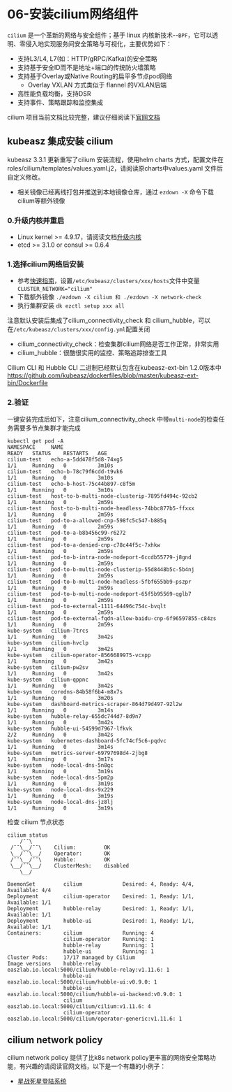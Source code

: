 # 06-安装cilium网络组件

`cilium` 是一个革新的网络与安全组件；基于 linux 内核新技术--`BPF`，它可以透明、零侵入地实现服务间安全策略与可视化，主要优势如下：

- 支持L3/L4, L7(如：HTTP/gRPC/Kafka)的安全策略
- 支持基于安全ID而不是地址+端口的传统防火墙策略
- 支持基于Overlay或Native Routing的扁平多节点pod网络
  - Overlay VXLAN 方式类似于 flannel 的VXLAN后端
- 高性能负载均衡，支持DSR
- 支持事件、策略跟踪和监控集成

cilium 项目当前文档比较完整，建议仔细阅读下[官网文档]()

## kubeasz 集成安装 cilium

kubeasz 3.3.1 更新重写了cilium 安装流程，使用helm charts 方式，配置文件在 roles/cilium/templates/values.yaml.j2，请阅读原charts中values.yaml 文件后自定义修改。

- 相关镜像已经离线打包并推送到本地镜像仓库，通过 `ezdown -X` 命令下载cilium等额外镜像

### 0.升级内核并重启

- Linux kernel >= 4.9.17，请阅读文档[升级内核](guide/kernel_upgrade.md)
- etcd >= 3.1.0 or consul >= 0.6.4

### 1.选择cilium网络后安装

- 参考[快速指南](../quickStart.md)，设置`/etc/kubeasz/clusters/xxx/hosts`文件中变量 `CLUSTER_NETWORK="cilium"` 
- 下载额外镜像 `./ezdown -X cilium 和 ./ezdown -X network-check`
- 执行集群安装 `dk ezctl setup xxx all`

注意默认安装后集成了cilium_connectivity_check 和 cilium_hubble，可以在`/etc/kubeasz/clusters/xxx/config.yml`配置关闭

- cilium_connectivity_check：检查集群cilium网络是否工作正常，非常实用
- cilium_hubble：很酷很实用的监控、策略追踪排查工具

Cilium CLI 和 Hubble CLI 二进制已经默认包含在kubeasz-ext-bin 1.2.0版本中 https://github.com/kubeasz/dockerfiles/blob/master/kubeasz-ext-bin/Dockerfile

### 2.验证

一键安装完成后如下，注意cilium_connectivity_check 中带`multi-node`的检查任务需要多节点集群才能完成

```
kubectl get pod -A
NAMESPACE     NAME                                                    READY   STATUS    RESTARTS   AGE
cilium-test   echo-a-5dd478f5d8-74xg5                                 1/1     Running   0          3m10s
cilium-test   echo-b-78c79f6cdd-t9vk6                                 1/1     Running   0          3m10s
cilium-test   echo-b-host-75c44b897-c8f5m                             1/1     Running   0          3m10s
cilium-test   host-to-b-multi-node-clusterip-7895fd494c-92cb2         1/1     Running   0          2m59s
cilium-test   host-to-b-multi-node-headless-74bbc877b5-ffxxx          1/1     Running   0          2m59s
cilium-test   pod-to-a-allowed-cnp-598fc5c547-b885q                   1/1     Running   0          2m59s
cilium-test   pod-to-a-b8b456c99-r6272                                1/1     Running   0          2m59s
cilium-test   pod-to-a-denied-cnp-c78c44f5c-7xhkw                     1/1     Running   0          2m59s
cilium-test   pod-to-b-intra-node-nodeport-6ccdb55779-j8gnd           1/1     Running   0          2m59s
cilium-test   pod-to-b-multi-node-clusterip-55d8448b5c-5b4nj          1/1     Running   0          2m59s
cilium-test   pod-to-b-multi-node-headless-5fbf655bb9-pszpr           1/1     Running   0          2m59s
cilium-test   pod-to-b-multi-node-nodeport-65f5b95569-qglb7           1/1     Running   0          2m59s
cilium-test   pod-to-external-1111-64496c754c-bvqlt                   1/1     Running   0          2m59s
cilium-test   pod-to-external-fqdn-allow-baidu-cnp-6f96597855-c84zs   1/1     Running   0          2m59s
kube-system   cilium-7trcs                                            1/1     Running   0          3m42s
kube-system   cilium-hvclp                                            1/1     Running   0          3m42s
kube-system   cilium-operator-8566689975-vcxpp                        1/1     Running   0          3m42s
kube-system   cilium-pw2sv                                            1/1     Running   0          3m42s
kube-system   cilium-qppnc                                            1/1     Running   0          3m42s
kube-system   coredns-84b58f6b4-m8x7s                                 1/1     Running   0          3m20s
kube-system   dashboard-metrics-scraper-864d79d497-92l2w              1/1     Running   0          3m14s
kube-system   hubble-relay-655dc744d7-8d9n7                           1/1     Running   0          3m42s
kube-system   hubble-ui-54599d7967-lfkvk                              2/2     Running   0          3m42s
kube-system   kubernetes-dashboard-5fc74cf5c6-pqdvc                   1/1     Running   0          3m14s
kube-system   metrics-server-69797698d4-2jbg8                         1/1     Running   0          3m17s
kube-system   node-local-dns-5n8gc                                    1/1     Running   0          3m19s
kube-system   node-local-dns-5pm2p                                    1/1     Running   0          3m19s
kube-system   node-local-dns-9x229                                    1/1     Running   0          3m19s
kube-system   node-local-dns-jz8lj                                    1/1     Running   0          3m19s
```

检查 cilium 节点状态

```
cilium status
    /¯¯\
 /¯¯\__/¯¯\    Cilium:         OK
 \__/¯¯\__/    Operator:       OK
 /¯¯\__/¯¯\    Hubble:         OK
 \__/¯¯\__/    ClusterMesh:    disabled
    \__/

DaemonSet         cilium             Desired: 4, Ready: 4/4, Available: 4/4
Deployment        cilium-operator    Desired: 1, Ready: 1/1, Available: 1/1
Deployment        hubble-relay       Desired: 1, Ready: 1/1, Available: 1/1
Deployment        hubble-ui          Desired: 1, Ready: 1/1, Available: 1/1
Containers:       cilium             Running: 4
                  cilium-operator    Running: 1
                  hubble-relay       Running: 1
                  hubble-ui          Running: 1
Cluster Pods:     17/17 managed by Cilium
Image versions    hubble-relay       easzlab.io.local:5000/cilium/hubble-relay:v1.11.6: 1
                  hubble-ui          easzlab.io.local:5000/cilium/hubble-ui:v0.9.0: 1
                  hubble-ui          easzlab.io.local:5000/cilium/hubble-ui-backend:v0.9.0: 1
                  cilium             easzlab.io.local:5000/cilium/cilium:v1.11.6: 4
                  cilium-operator    easzlab.io.local:5000/cilium/operator-generic:v1.11.6: 1
```

## cilium network policy

cilium network policy 提供了比k8s network policy更丰富的网络安全策略功能，有兴趣的请阅读官网文档，以下是一个有趣的小例子：

- [星战死星登陆系统](cilium-example.md)
